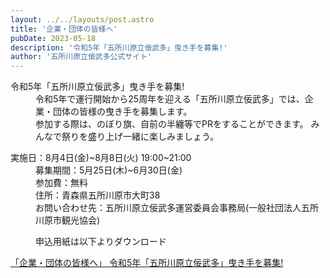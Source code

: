 ```yaml
---
layout: ../../layouts/post.astro
title: '企業・団体の皆様へ'
pubDate: 2023-05-18
description: '令和5年「五所川原立佞武多」曳き手を募集!'
author: '五所川原立佞武多公式サイト'
---
```


<dl>
    <dt>令和5年「五所川原立佞武多」曳き手を募集!</dt>
    <dd>令和5年で運行開始から25周年を迎える「五所川原立佞武多」では、企業・団体の皆様の曳き手を募集します。</dd>
    <dd>参加する際は、のぼり旗、自前の半纏等でPRをすることができます。 みんなで祭りを盛り上げ一緒に楽しみましょう。</dd>
</dl>
<dl>
    <dt>実施日：8月4日(金)~8月8日(火) 19:00~21:00</dt>
    <dd>募集期間：5月25日(木)~6月30日(金)</dd>
    <dd>参加費：無料</dd>
    <dd>住所：青森県五所川原市大町38</dd>
    <dd>お問い合わせ先：五所川原立佞武多運営委員会事務局(一般社団法人五所川原市観光協会)</dd>
</dl>
<dl>
    <dd>申込用紙は以下よりダウンロード</dd>
</dl>
<a href="/file/hikitemoushikomi.pdf" target="_blank">「企業・団体の皆様へ」 令和5年「五所川原立佞武多」曳き手を募集!</a>
